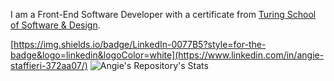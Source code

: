 I am a Front-End Software Developer with a certificate from [Turing School of Software & Design](https://turing.edu/).

[https://img.shields.io/badge/LinkedIn-0077B5?style=for-the-badge&logo=linkedin&logoColor=white](https://www.linkedin.com/in/angie-staffieri-372aa07/)
![Angie's Repository's Stats](https://github-readme-stats.vercel.app/api?username=arstaffieri&show_icons=true)
